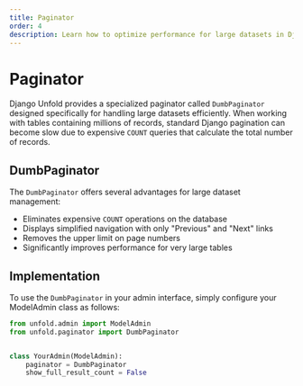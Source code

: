 ```yaml
---
title: Paginator
order: 4
description: Learn how to optimize performance for large datasets in Django Unfold admin using the custom DumbPaginator that avoids expensive COUNT operations.
---
```



# Paginator

Django Unfold provides a specialized paginator called `DumbPaginator` designed specifically for handling large datasets efficiently. When working with tables containing millions of records, standard Django pagination can become slow due to expensive `COUNT` queries that calculate the total number of records.

## DumbPaginator

The `DumbPaginator` offers several advantages for large dataset management:

- Eliminates expensive `COUNT` operations on the database
- Displays simplified navigation with only "Previous" and "Next" links
- Removes the upper limit on page numbers
- Significantly improves performance for very large tables

## Implementation

To use the `DumbPaginator` in your admin interface, simply configure your ModelAdmin class as follows:

```python
from unfold.admin import ModelAdmin
from unfold.paginator import DumbPaginator


class YourAdmin(ModelAdmin):
    paginator = DumbPaginator
    show_full_result_count = False
```
